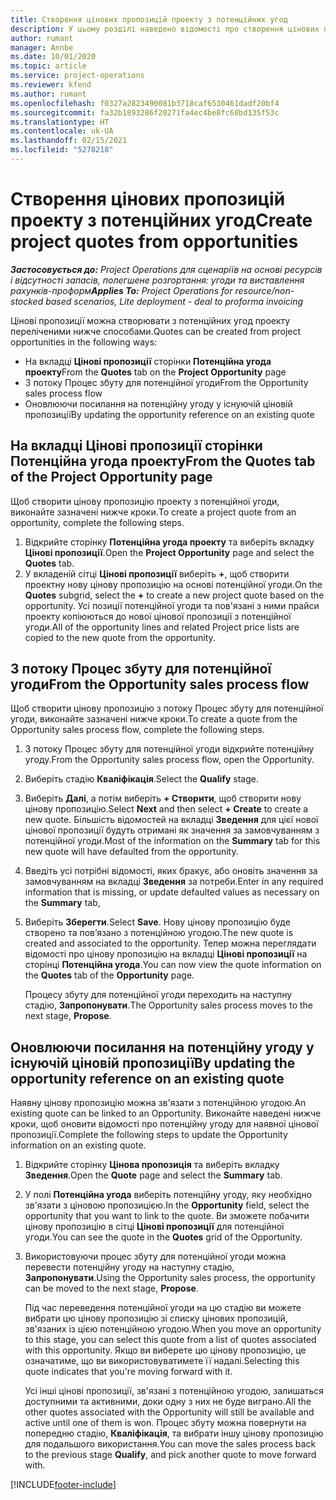 ```yaml
---
title: Створення цінових пропозицій проекту з потенційних угод
description: У цьому розділі наведено відомості про створення цінових пропозицій проекту з потенційних угод.
author: rumant
manager: Annbe
ms.date: 10/01/2020
ms.topic: article
ms.service: project-operations
ms.reviewer: kfend
ms.author: rumant
ms.openlocfilehash: f0327a2823490081b3718caf6530461dadf20bf4
ms.sourcegitcommit: fa32b1893286f20271fa4ec4be8fc68bd135f53c
ms.translationtype: HT
ms.contentlocale: uk-UA
ms.lasthandoff: 02/15/2021
ms.locfileid: "5278218"
---
```

# <a name="create-project-quotes-from-opportunities"></a><span data-ttu-id="8b406-103">Створення цінових пропозицій проекту з потенційних угод</span><span class="sxs-lookup"><span data-stu-id="8b406-103">Create project quotes from opportunities</span></span>

<span data-ttu-id="8b406-104">_**Застосовується до:** Project Operations для сценаріїв на основі ресурсів і відсутності запасів, полегшене розгортання: угоди та виставлення рахунків-проформ_</span><span class="sxs-lookup"><span data-stu-id="8b406-104">_**Applies To:** Project Operations for resource/non-stocked based scenarios, Lite deployment - deal to proforma invoicing_</span></span>

<span data-ttu-id="8b406-105">Цінові пропозиції можна створювати з потенційних угод проекту переліченими нижче способами.</span><span class="sxs-lookup"><span data-stu-id="8b406-105">Quotes can be created from project opportunities in the following ways:</span></span>

- <span data-ttu-id="8b406-106">На вкладці **Цінові пропозиції** сторінки **Потенційна угода проекту**</span><span class="sxs-lookup"><span data-stu-id="8b406-106">From the **Quotes** tab on the **Project Opportunity** page</span></span>
- <span data-ttu-id="8b406-107">З потоку Процес збуту для потенційної угоди</span><span class="sxs-lookup"><span data-stu-id="8b406-107">From the Opportunity sales process flow</span></span>
- <span data-ttu-id="8b406-108">Оновлюючи посилання на потенційну угоду у існуючій ціновій пропозиції</span><span class="sxs-lookup"><span data-stu-id="8b406-108">By updating the opportunity reference on an existing quote</span></span>

## <a name="from-the-quotes-tab-of-the-project-opportunity-page"></a><span data-ttu-id="8b406-109">На вкладці Цінові пропозиції сторінки Потенційна угода проекту</span><span class="sxs-lookup"><span data-stu-id="8b406-109">From the Quotes tab of the Project Opportunity page</span></span>

<span data-ttu-id="8b406-110">Щоб створити цінову пропозицію проекту з потенційної угоди, виконайте зазначені нижче кроки.</span><span class="sxs-lookup"><span data-stu-id="8b406-110">To create a project quote from an opportunity, complete the following steps.</span></span>

1. <span data-ttu-id="8b406-111">Відкрийте сторінку **Потенційна угода проекту** та виберіть вкладку **Цінові пропозиції**.</span><span class="sxs-lookup"><span data-stu-id="8b406-111">Open the **Project Opportunity** page and select the **Quotes** tab.</span></span> 
2. <span data-ttu-id="8b406-112">У вкладеній сітці **Цінові пропозиції** виберіть **+**, щоб створити проектну нову цінову пропозицію на основі потенційної угоди.</span><span class="sxs-lookup"><span data-stu-id="8b406-112">On the **Quotes** subgrid, select the **+** to create a new project quote based on the opportunity.</span></span> <span data-ttu-id="8b406-113">Усі позиції потенційної угоди та пов'язані з ними прайси проекту копіюються до нової цінової пропозиції з потенційної угоди.</span><span class="sxs-lookup"><span data-stu-id="8b406-113">All of the opportunity lines and related Project price lists are copied to the new quote from the opportunity.</span></span>

## <a name="from-the-opportunity-sales-process-flow"></a><span data-ttu-id="8b406-114">З потоку Процес збуту для потенційної угоди</span><span class="sxs-lookup"><span data-stu-id="8b406-114">From the Opportunity sales process flow</span></span>

<span data-ttu-id="8b406-115">Щоб створити цінову пропозицію з потоку Процес збуту для потенційної угоди, виконайте зазначені нижче кроки.</span><span class="sxs-lookup"><span data-stu-id="8b406-115">To create a quote from the Opportunity sales process flow, complete the following steps.</span></span>

1. <span data-ttu-id="8b406-116">З потоку Процес збуту для потенційної угоди відкрийте потенційну угоду.</span><span class="sxs-lookup"><span data-stu-id="8b406-116">From the Opportunity sales process flow, open the Opportunity.</span></span>
2. <span data-ttu-id="8b406-117">Виберіть стадію **Кваліфікація**.</span><span class="sxs-lookup"><span data-stu-id="8b406-117">Select the **Qualify** stage.</span></span> 
3. <span data-ttu-id="8b406-118">Виберіть **Далі**, а потім виберіть **+ Створити**, щоб створити нову цінову пропозицію.</span><span class="sxs-lookup"><span data-stu-id="8b406-118">Select **Next** and then select **+ Create** to create a new quote.</span></span> <span data-ttu-id="8b406-119">Більшість відомостей на вкладці **Зведення** для цієї нової цінової пропозиції будуть отримані як значення за замовчуванням з потенційної угоди.</span><span class="sxs-lookup"><span data-stu-id="8b406-119">Most of the information on the **Summary** tab for this new quote will have defaulted from the opportunity.</span></span> 
4. <span data-ttu-id="8b406-120">Введіть усі потрібні відомості, яких бракує, або оновіть значення за замовчуванням на вкладці **Зведення** за потреби.</span><span class="sxs-lookup"><span data-stu-id="8b406-120">Enter in any required information that is missing, or update defaulted values as necessary on the **Summary** tab,</span></span>
5. <span data-ttu-id="8b406-121">Виберіть **Зберегти**.</span><span class="sxs-lookup"><span data-stu-id="8b406-121">Select **Save**.</span></span> <span data-ttu-id="8b406-122">Нову цінову пропозицію буде створено та пов’язано з потенційною угодою.</span><span class="sxs-lookup"><span data-stu-id="8b406-122">The new quote is created and associated to the opportunity.</span></span> <span data-ttu-id="8b406-123">Тепер можна переглядати відомості про цінову пропозицію на вкладці **Цінові пропозиції** на сторінці **Потенційна угода**.</span><span class="sxs-lookup"><span data-stu-id="8b406-123">You can now view the quote information on the **Quotes** tab of the **Opportunity** page.</span></span> 

   <span data-ttu-id="8b406-124">Процесу збуту для потенційної угоди переходить на наступну стадію, **Запропонувати**.</span><span class="sxs-lookup"><span data-stu-id="8b406-124">The Opportunity sales process moves to the next stage, **Propose**.</span></span>


## <a name="by-updating-the-opportunity-reference-on-an-existing-quote"></a><span data-ttu-id="8b406-125">Оновлюючи посилання на потенційну угоду у існуючій ціновій пропозиції</span><span class="sxs-lookup"><span data-stu-id="8b406-125">By updating the opportunity reference on an existing quote</span></span>

<span data-ttu-id="8b406-126">Наявну цінову пропозицію можна зв'язати з потенційною угодою.</span><span class="sxs-lookup"><span data-stu-id="8b406-126">An existing quote can be linked to an Opportunity.</span></span> <span data-ttu-id="8b406-127">Виконайте наведені нижче кроки, щоб оновити відомості про потенційну угоду для наявної цінової пропозиції.</span><span class="sxs-lookup"><span data-stu-id="8b406-127">Complete the following steps to update the Opportunity information on an existing quote.</span></span>

1. <span data-ttu-id="8b406-128">Відкрийте сторінку **Цінова пропозиція** та виберіть вкладку **Зведення**.</span><span class="sxs-lookup"><span data-stu-id="8b406-128">Open the **Quote** page and select the **Summary** tab.</span></span>
2. <span data-ttu-id="8b406-129">У полі **Потенційна угода** виберіть потенційну угоду, яку необхідно зв'язати з ціновою пропозицією.</span><span class="sxs-lookup"><span data-stu-id="8b406-129">In the **Opportunity** field, select the opportunity that you want to link to the quote.</span></span> <span data-ttu-id="8b406-130">Ви зможете побачити цінову пропозицію в сітці **Цінові пропозиції** для потенційної угоди.</span><span class="sxs-lookup"><span data-stu-id="8b406-130">You can see the quote in the **Quotes** grid of the Opportunity.</span></span> 
3. <span data-ttu-id="8b406-131">Використовуючи процес збуту для потенційної угоди можна перевести потенційну угоду на наступну стадію, **Запропонувати**.</span><span class="sxs-lookup"><span data-stu-id="8b406-131">Using the Opportunity sales process, the opportunity can be moved to the next stage, **Propose**.</span></span> 

   <span data-ttu-id="8b406-132">Під час переведення потенційної угоди на цю стадію ви можете вибрати цю цінову пропозицію зі списку цінових пропозицій, зв'язаних із цією потенційною угодою.</span><span class="sxs-lookup"><span data-stu-id="8b406-132">When you move an opportunity to this stage, you can select this quote from a list of quotes associated with this opportunity.</span></span> <span data-ttu-id="8b406-133">Якщо ви виберете цю цінову пропозицію, це означатиме, що ви використовуватимете її надалі.</span><span class="sxs-lookup"><span data-stu-id="8b406-133">Selecting this quote indicates that you're moving forward with it.</span></span>

   <span data-ttu-id="8b406-134">Усі інші цінові пропозиції, зв'язані з потенційною угодою, залишаться доступними та активними, доки одну з них не буде виграно.</span><span class="sxs-lookup"><span data-stu-id="8b406-134">All the other quotes associated with the Opportunity will still be available and active until one of them is won.</span></span> <span data-ttu-id="8b406-135">Процес збуту можна повернути на попередню стадію, **Кваліфікація**, та вибрати іншу цінову пропозицію для подальшого використання.</span><span class="sxs-lookup"><span data-stu-id="8b406-135">You can move the sales process back to the previous stage **Qualify**, and pick another quote to move forward with.</span></span>


[!INCLUDE[footer-include](../includes/footer-banner.md)]